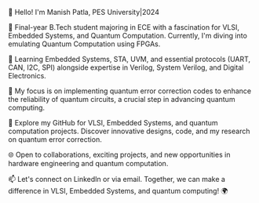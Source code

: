 👋 Hello! I'm Manish Patla, PES University|2024

👀 Final-year B.Tech student majoring in ECE with a fascination for VLSI, Embedded Systems, and Quantum Computation. Currently, I'm diving into emulating Quantum Computation using FPGAs.

🧰 Learning Embedded Systems, STA, UVM, and essential protocols (UART, CAN, I2C, SPI) alongside expertise in Verilog, System Verilog, and Digital Electronics.

🧪 My focus is on implementing quantum error correction codes to enhance the reliability of quantum circuits, a crucial step in advancing quantum computing.

🚀 Explore my GitHub for VLSI, Embedded Systems, and quantum computation projects. Discover innovative designs, code, and my research on quantum error correction.

🌐 Open to collaborations, exciting projects, and new opportunities in hardware engineering and quantum computation.

📫 Let's connect on LinkedIn or via email. Together, we can make a difference in VLSI, Embedded Systems, and quantum computing! 🌍
